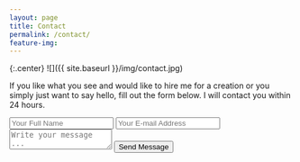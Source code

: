 ```yaml
---
layout: page
title: Contact
permalink: /contact/
feature-img: 
---
```

{:.center}
![]({{ site.baseurl }}/img/contact.jpg)

If you like what you see and would like to hire me for a creation or you simply just want to say hello, fill out the form below. I will contact you within 24 hours.

<form action="https://getsimpleform.com/messages?form_api_token=_45bc0e9a24f5f7eded42240dd7af7ed7_" method="post">
  <!-- the redirect_to is optional, the form will redirect to the referrer on submission -->
  <input type='hidden' name='redirect_to' value='https://Kaeleigh.github.io/thank-you/' />
  <input type='text' name='name' placeholder='Your Full Name' />
  <input type='email' name='email' placeholder='Your E-mail Address' />
  <textarea name='message' placeholder='Write your message ...'></textarea>
  <input type='submit' value='Send Message' />
</form>
